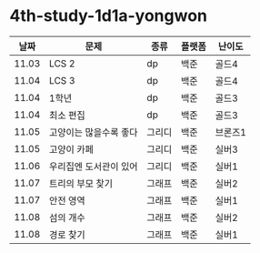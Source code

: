 # 4th-study-1d1a-yongwon

| 날짜    | 문제           | 종류  | 플랫폼 | 난이도  |
|-------|--------------|-----|-----|------|
| 11.03 | LCS 2        | dp  | 백준  | 골드4  |
| 11.04 | LCS 3        | dp  | 백준  | 골드4  |
| 11.04 | 1학년          | dp  | 백준  | 골드3  |
| 11.04 | 최소 편집        | dp  | 백준  | 골드3  |
| 11.05 | 고양이는 많을수록 좋다 | 그리디 | 백준  | 브론즈1 |
| 11.05 | 고양이 카페       | 그리디 | 백준  | 실버3  |
| 11.06 | 우리집엔 도서관이 있어 | 그리디 | 백준  | 실버1  |
| 11.07 | 트리의 부모 찾기    | 그래프 | 백준  | 실버2  |
| 11.07 | 안전 영역        | 그래프 | 백준  | 실버1  |
| 11.08 | 섬의 개수        | 그래프 | 백준  | 실버2  |
| 11.08 | 경로 찾기        | 그래프 | 백준  | 실버1  |



